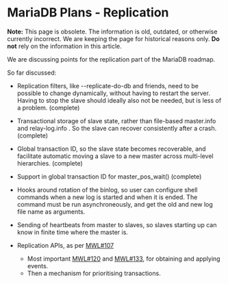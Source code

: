 
# MariaDB Plans - Replication

**Note:** This page is obsolete. The information is old, outdated, or otherwise currently incorrect. We are keeping the page for historical reasons only. **Do not** rely on the information in this article.



We are discussing points for the replication part of the MariaDB roadmap.


So far discussed:


* Replication filters, like --replicate-do-db and friends, need to be
 possible to change dynamically, without having to restart the
 server. Having to stop the slave should ideally also not be needed, but is
 less of a problem. (complete)


* Transactional storage of slave state, rather than file-based master.info 
 and relay-log.info . So the slave can recover consistently after a crash. (complete)


* Global transaction ID, so the slave state becomes recoverable, and
 facilitate automatic moving a slave to a new master across multi-level
 hierarchies. (complete)


* Support in global transaction ID for master_pos_wait() (complete)


* Hooks around rotation of the binlog, so user can configure shell commands
 when a new log is started and when it is ended. The command must be run
 asynchroneously, and get the old and new log file name as arguments.


* Sending of heartbeats from master to slaves, so slaves starting up can know
 in finite time where the master is.


* Replication APIs, as per [MWL#107](https://askmonty.org/worklog/?tid=107)

  * Most important [MWL#120](https://askmonty.org/worklog/?tid=120) and [MWL#133](https://askmonty.org/worklog/?tid=133), for obtaining and applying events.
  * Then a mechanism for prioritising transactions.

